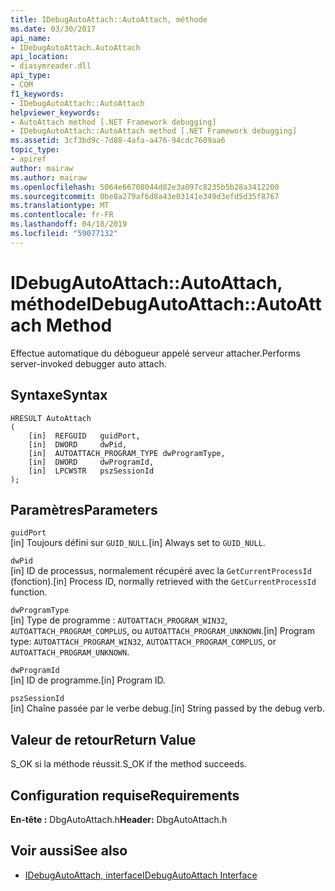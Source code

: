 ```yaml
---
title: IDebugAutoAttach::AutoAttach, méthode
ms.date: 03/30/2017
api_name:
- IDebugAutoAttach.AutoAttach
api_location:
- diasymreader.dll
api_type:
- COM
f1_keywords:
- IDebugAutoAttach::AutoAttach
helpviewer_keywords:
- AutoAttach method [.NET Framework debugging]
- IDebugAutoAttach::AutoAttach method [.NET Framework debugging]
ms.assetid: 3cf3bd9c-7d88-4afa-a476-94cdc7609aa6
topic_type:
- apiref
author: mairaw
ms.author: mairaw
ms.openlocfilehash: 5064e66708044d82e3a097c8235b5b28a3412200
ms.sourcegitcommit: 0be8a279af6d8a43e03141e349d3efd5d35f8767
ms.translationtype: MT
ms.contentlocale: fr-FR
ms.lasthandoff: 04/18/2019
ms.locfileid: "59077132"
---
```

# <a name="idebugautoattachautoattach-method"></a><span data-ttu-id="045cf-102">IDebugAutoAttach::AutoAttach, méthode</span><span class="sxs-lookup"><span data-stu-id="045cf-102">IDebugAutoAttach::AutoAttach Method</span></span>
<span data-ttu-id="045cf-103">Effectue automatique du débogueur appelé serveur attacher.</span><span class="sxs-lookup"><span data-stu-id="045cf-103">Performs server-invoked debugger auto attach.</span></span>  
  
## <a name="syntax"></a><span data-ttu-id="045cf-104">Syntaxe</span><span class="sxs-lookup"><span data-stu-id="045cf-104">Syntax</span></span>  
  
```  
HRESULT AutoAttach  
(  
    [in]  REFGUID   guidPort,  
    [in]  DWORD     dwPid,  
    [in]  AUTOATTACH_PROGRAM_TYPE dwProgramType,  
    [in]  DWORD     dwProgramId,  
    [in]  LPCWSTR   pszSessionId  
);  
```  
  
## <a name="parameters"></a><span data-ttu-id="045cf-105">Paramètres</span><span class="sxs-lookup"><span data-stu-id="045cf-105">Parameters</span></span>  
 `guidPort`  
 <span data-ttu-id="045cf-106">[in] Toujours défini sur `GUID_NULL`.</span><span class="sxs-lookup"><span data-stu-id="045cf-106">[in] Always set to `GUID_NULL`.</span></span>  
  
 `dwPid`  
 <span data-ttu-id="045cf-107">[in] ID de processus, normalement récupéré avec la `GetCurrentProcessId` (fonction).</span><span class="sxs-lookup"><span data-stu-id="045cf-107">[in] Process ID, normally retrieved with the `GetCurrentProcessId` function.</span></span>  
  
 `dwProgramType`  
 <span data-ttu-id="045cf-108">[in] Type de programme : `AUTOATTACH_PROGRAM_WIN32`, `AUTOATTACH_PROGRAM_COMPLUS`, ou `AUTOATTACH_PROGRAM_UNKNOWN`.</span><span class="sxs-lookup"><span data-stu-id="045cf-108">[in] Program type: `AUTOATTACH_PROGRAM_WIN32`, `AUTOATTACH_PROGRAM_COMPLUS`, or `AUTOATTACH_PROGRAM_UNKNOWN`.</span></span>  
  
 `dwProgramId`  
 <span data-ttu-id="045cf-109">[in] ID de programme.</span><span class="sxs-lookup"><span data-stu-id="045cf-109">[in] Program ID.</span></span>  
  
 `pszSessionId`  
 <span data-ttu-id="045cf-110">[in] Chaîne passée par le verbe debug.</span><span class="sxs-lookup"><span data-stu-id="045cf-110">[in] String passed by the debug verb.</span></span>  
  
## <a name="return-value"></a><span data-ttu-id="045cf-111">Valeur de retour</span><span class="sxs-lookup"><span data-stu-id="045cf-111">Return Value</span></span>  
 <span data-ttu-id="045cf-112">S_OK si la méthode réussit.</span><span class="sxs-lookup"><span data-stu-id="045cf-112">S_OK if the method succeeds.</span></span>  
  
## <a name="requirements"></a><span data-ttu-id="045cf-113">Configuration requise</span><span class="sxs-lookup"><span data-stu-id="045cf-113">Requirements</span></span>  
 <span data-ttu-id="045cf-114">**En-tête :** DbgAutoAttach.h</span><span class="sxs-lookup"><span data-stu-id="045cf-114">**Header:** DbgAutoAttach.h</span></span>  
  
## <a name="see-also"></a><span data-ttu-id="045cf-115">Voir aussi</span><span class="sxs-lookup"><span data-stu-id="045cf-115">See also</span></span>

- [<span data-ttu-id="045cf-116">IDebugAutoAttach, interface</span><span class="sxs-lookup"><span data-stu-id="045cf-116">IDebugAutoAttach Interface</span></span>](../../../../docs/framework/unmanaged-api/diagnostics/idebugautoattach-interface.md)
